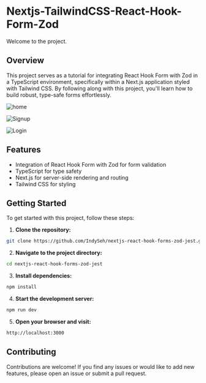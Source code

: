 # Nextjs-TailwindCSS-React-Hook-Form-Zod

Welcome to the project.

## Overview
This project serves as a tutorial for integrating React Hook Form with Zod in a TypeScript environment, specifically within a Next.js application styled with Tailwind CSS. By following along with this project, you'll learn how to build robust, type-safe forms effortlessly.

![home](https://github.com/IndySeh/nextjs-react-hook-forms-zod-jest/assets/115108831/46d81436-93de-4e2e-bd9f-3a249ac35c2d)

![Signup](https://github.com/IndySeh/nextjs-react-hook-forms-zod-jest/assets/115108831/94b2e895-2c80-4900-868b-ff01db699ca0)


![Login](https://github.com/IndySeh/nextjs-react-hook-forms-zod-jest/assets/115108831/68698d6b-6e7d-48fd-881e-f504703daf1c)



## Features 
- Integration of React Hook Form with Zod for form validation
- TypeScript for type safety
- Next.js for server-side rendering and routing
- Tailwind CSS for styling

## Getting Started
To get started with this project, follow these steps:

1. **Clone the repository:**
```bash
git clone https://github.com/IndySeh/nextjs-react-hook-forms-zod-jest.git
```

2. **Navigate to the project directory:**
```bash
cd nextjs-react-hook-forms-zod-jest 
```

3. **Install dependencies:**
```bash
npm install
```

4. **Start the development server:**
```bash
npm run dev
```

5. **Open your browser and visit:**
```bash
http://localhost:3000
```

## Contributing 
Contributions are welcome! If you find any issues or would like to add new features, please open an issue or submit a pull request.
